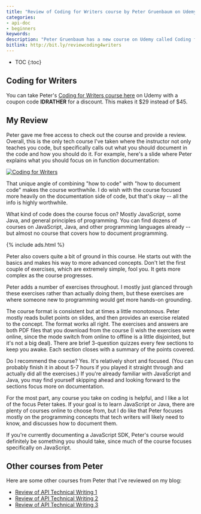 ```yaml
---
title: "Review of Coding for Writers course by Peter Gruenbaum on Udemy"
categories:
- api-doc
- beginners
keywords:
description: "Peter Gruenbaum has a new course on Udemy called Coding for Writers. Overall, this course takes a unique angle in not only teaching you the basics of coding (in this case, mostly JavaScript and Java), but also teaching you how to document the code, such as focusing on parameters, responses, and data types. He even talks about style conventions in the documentation, including verb tenses, code formatting, and sentence structures."
bitlink: http://bit.ly/reviewcoding4writers
---
```


* TOC
{:toc}

## Coding for Writers

You can take Peter's [Coding for Writers course here](https://www.udemy.com/coding-for-writers-1-basic-programming/?couponCode=IDRATHER) on Udemy with a coupon code **IDRATHER** for a discount. This makes it $29 instead of $45.

## My Review

Peter gave me free access to check out the course and provide a review. Overall, this is the only tech course I've taken where the instructor not only teaches you code, but specifically calls out what you should document in the code and how you should do it. For example, here's a slide where Peter explains what you should focus on in function documentation:

<a href="https://www.udemy.com/coding-for-writers-1-basic-programming/?couponCode=IDRATHER"><img src="{{site.media}}/codingforwriters.png" alt="Coding for Writers" /></a>

That unique angle of combining "how to code" with "how to document code" makes the course worthwhile. I do wish with the course focused more heavily on the documentation side of code, but that's okay -- all the info is highly worthwhile.

What kind of code does the course focus on? Mostly JavaScript, some Java, and general principles of programming. You can find dozens of courses on JavaScript, Java, and other programming languages already -- but almost no course that covers how to document programming.

{% include ads.html %}

Peter also covers quite a bit of ground in this course. He starts out with the basics and makes his way to more advanced concepts. Don't let the first couple of exercises, which are extremely simple, fool you. It gets more complex as the course progresses.

Peter adds a number of exercises throughout. I mostly just glanced through these exercises rather than actually doing them, but these exercises are where someone new to programming would get more hands-on grounding.

The course format is consistent but at times a little monotonous. Peter mostly reads bullet points on slides, and then provides an exercise related to the concept. The format works all right. The exercises and answers are both PDF files that you download from the course (I wish the exercises were online, since the mode switch from online to offline is a little disjointed, but it's not a big deal). There are brief 3-question quizzes every few sections to keep you awake. Each section closes with a summary of the points covered.

Do I recommend the course? Yes. It's relatively short and focused. (You can probably finish it in about 5-7 hours if you played it straight through and actually did all the exercises.) If you're already familiar with JavaScript and Java, you may find yourself skipping ahead and looking forward to the sections focus more on documentation.

For the most part, any course you take on coding is helpful, and I like a lot of the focus Peter takes. If your goal is to learn JavaScript or Java, there are plenty of courses online to choose from, but I do like that Peter focuses mostly on the programming concepts that tech writers will likely need to know, and discusses how to document them.

If you're currently documenting a JavaScript SDK, Peter's course would definitely be something you should take, since much of the course focuses specifically on JavaScript.

## Other courses from Peter

Here are some other courses from Peter that I've reviewed on my blog:

* [Review of API Technical Writing 1](/2015/05/22/api-technical-writing-course-on-udemy/)
* [Review of API Technical Writing 2](/2015/07/24/udemy-course-on-api-technical-writing-part-two/)
* [Review of API Technical Writing 3](/2016/02/08/third-api-course-from-peter-gruenbaum/)
